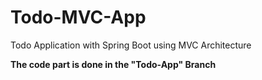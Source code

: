 # Todo-MVC-App
Todo Application with Spring Boot  using MVC Architecture

**The code part is done in the "Todo-App" Branch**
